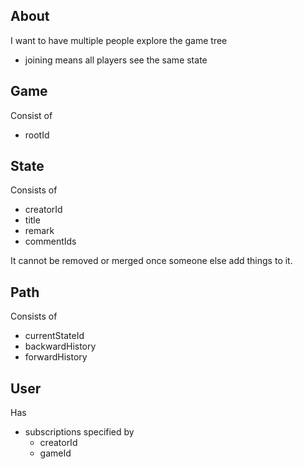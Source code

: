 ## About

I want to have multiple people explore the game tree
* joining means all players see the same state

## Game
Consist of
* rootId

## State
Consists of
* creatorId
* title
* remark
* commentIds

It cannot be removed or merged once someone else add things to it.

## Path
Consists of
* currentStateId
* backwardHistory
* forwardHistory

## User
Has
* subscriptions specified by
  * creatorId
  * gameId
